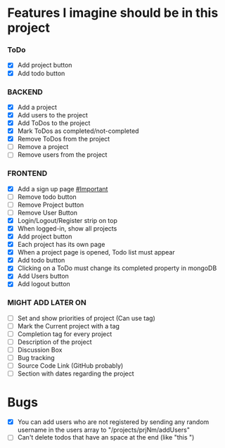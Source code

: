 # Features I imagine should be in this project

### ToDo

- [x] Add project button
- [x] Add todo button

### BACKEND

- [x] Add a project
- [x] Add users to the project
- [x] Add ToDos to the project
- [x] Mark ToDos as completed/not-completed
- [x] Remove ToDos from the project
- [ ] Remove a project
- [ ] Remove users from the project

### FRONTEND

- [x] Add a sign up page [#Important]()
- [ ] Remove todo button
- [ ] Remove Project button
- [ ] Remove User Button
- [x] Login/Logout/Register strip on top
- [x] When logged-in, show all projects
- [x] Add project button
- [x] Each project has its own page
- [x] When a project page is opened, Todo list must appear
- [x] Add todo button
- [x] Clicking on a ToDo must change its completed property in mongoDB
- [x] Add Users button
- [x] Add logout button

### MIGHT ADD LATER ON

- [ ] Set and show priorities of project (Can use tag)
- [ ] Mark the Current project with a tag
- [ ] Completion tag for every project
- [ ] Description of the project
- [ ] Discussion Box
- [ ] Bug tracking
- [ ] Source Code Link (GitHub probably)
- [ ] Section with dates regarding the project

# Bugs

- [x] You can add users who are not registered by sending any random username in the users array to "/projects/prjNm/addUsers"
- [ ] Can't delete todos that have an space at the end (like "this ")
